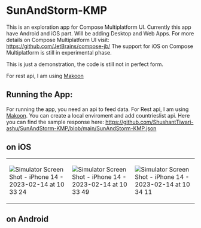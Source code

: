 # SunAndStorm-KMP

This is an exploration app for Compose Multiplatform UI. Currently this app have Android and iOS part. Will be adding Desktop and Web Apps.
For more details on Compose Multiplatform UI visit: https://github.com/JetBrains/compose-jb/
The support for iOS on Compose Multiplatform is still in experimental phase.

This is just a demonstration, the code is still not in perfect form.

For rest api, I am using [Makoon](https://mockoon.com/)

## Running the App:
For running the app, you need an api to feed data. For Rest api, I am using [Makoon](https://mockoon.com/). You can create a local enviroment and add countrieslist api. Here you can find the sample response here: https://github.com/ShushantTiwari-ashu/SunAndStorm-KMP/blob/main/SunAndStorm-KMP.json 

## on iOS

<table>
<tr>
<td>

![Simulator Screen Shot - iPhone 14 - 2023-02-14 at 10 33 24](https://user-images.githubusercontent.com/33172684/218648261-1ee20808-5944-4cfb-bb44-e03600680bbe.png)


</td>
<td>

![Simulator Screen Shot - iPhone 14 - 2023-02-14 at 10 33 49](https://user-images.githubusercontent.com/33172684/218648312-54ac11ba-cc1b-4099-931f-1072d26854a4.png)


</td>
<td>

![Simulator Screen Shot - iPhone 14 - 2023-02-14 at 10 34 11](https://user-images.githubusercontent.com/33172684/218648353-041a7b0d-7532-47c9-8faa-f1cb993b970b.png)

</td>
</tr>
</table>


## on Android
